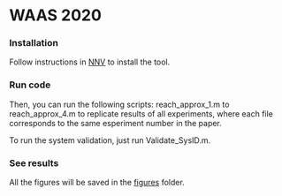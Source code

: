 # WAAS 2020

### Installation
Follow instructions in [NNV](https://github.com/verivital/nnv) to install the tool.

### Run code

Then, you can run the following scripts: reach_approx_1.m to reach_approx_4.m to replicate results of all experiments, where each file corresponds to the same esperiment number in the paper.

To run the system validation, just run Validate_SysID.m.

### See results
All the figures will be saved in the [figures](https://github.com/dieman95/nnv/tree/master/code/nnv/examples/Submission/AutoCPS2020/figures) folder.


